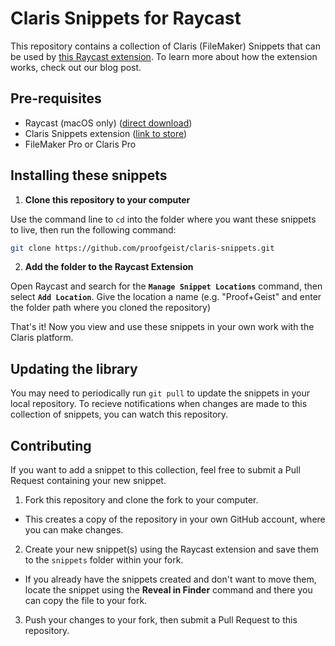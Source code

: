# Claris Snippets for Raycast

This repository contains a collection of Claris (FileMaker) Snippets that can be used by [this Raycast extension](https://www.raycast.com/eluce2/claris-snippets). To learn more about how the extension works, check out our blog post.

## Pre-requisites
- Raycast (macOS only) ([direct download](https://www.raycast.com/download))
- Claris Snippets extension ([link to store](https://www.raycast.com/eluce2/claris-snippets))
- FileMaker Pro or Claris Pro

## Installing these snippets
1. **Clone this repository to your computer**

Use the command line to `cd` into the folder where you want these snippets to live, then run the following command:

```bash
git clone https://github.com/proofgeist/claris-snippets.git
```

2. **Add the folder to the Raycast Extension**

Open Raycast and search for the **`Manage Snippet Locations`** command, then select **`Add Location`**. Give the location a name (e.g. "Proof+Geist" and enter the folder path where you cloned the repository)

That's it! Now you view and use these snippets in your own work with the Claris platform.

## Updating the library
You may need to periodically run `git pull` to update the snippets in your local repository. To recieve notifications when changes are made to this collection of snippets, you can watch this repository.

## Contributing
If you want to add a snippet to this collection, feel free to submit a Pull Request containing your new snippet.

1. Fork this repository and clone the fork to your computer.
- This creates a copy of the repository in your own GitHub account, where you can make changes.
2. Create your new snippet(s) using the Raycast extension and save them to the `snippets` folder within your fork.
- If you already have the snippets created and don't want to move them, locate the snippet using the **Reveal in Finder** command and there you can copy the file to your fork.
3. Push your changes to your fork, then submit a Pull Request to this repository.